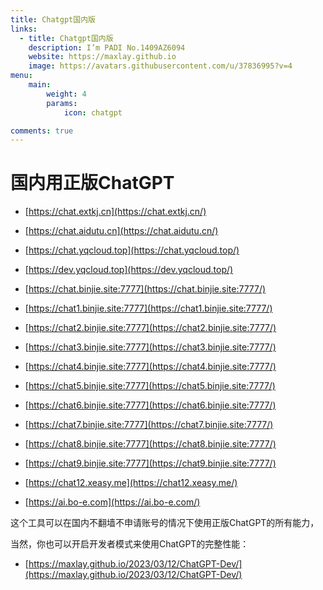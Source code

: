 ```yaml
---
title: Chatgpt国内版
links:
  - title: Chatgpt国内版
    description: I’m PADI No.1409AZ6094
    website: https://maxlay.github.io
    image: https://avatars.githubusercontent.com/u/37836995?v=4
menu:
    main: 
        weight: 4
        params:
            icon: chatgpt

comments: true
---
```


# 国内用正版ChatGPT

* [https://chat.extkj.cn](https://chat.extkj.cn/)
* [https://chat.aidutu.cn](https://chat.aidutu.cn/)
* [https://chat.yqcloud.top](https://chat.yqcloud.top/)

* [https://dev.yqcloud.top](https://dev.yqcloud.top/)

* [https://chat.binjie.site:7777](https://chat.binjie.site:7777/)

* [https://chat1.binjie.site:7777](https://chat1.binjie.site:7777/)

* [https://chat2.binjie.site:7777](https://chat2.binjie.site:7777/)

* [https://chat3.binjie.site:7777](https://chat3.binjie.site:7777/)

* [https://chat4.binjie.site:7777](https://chat4.binjie.site:7777/)

* [https://chat5.binjie.site:7777](https://chat5.binjie.site:7777/)

* [https://chat6.binjie.site:7777](https://chat6.binjie.site:7777/)

* [https://chat7.binjie.site:7777](https://chat7.binjie.site:7777/)

* [https://chat8.binjie.site:7777](https://chat8.binjie.site:7777/)

* [https://chat9.binjie.site:7777](https://chat9.binjie.site:7777/)

* [https://chat12.xeasy.me](https://chat12.xeasy.me/)

* [https://ai.bo-e.com](https://ai.bo-e.com/)

这个工具可以在国内不翻墙不申请账号的情况下使用正版ChatGPT的所有能力，

当然，你也可以开启开发者模式来使用ChatGPT的完整性能：

* [https://maxlay.github.io/2023/03/12/ChatGPT-Dev/](https://maxlay.github.io/2023/03/12/ChatGPT-Dev/)
